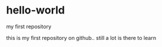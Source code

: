 # hello-world
my first repository 

 this is my first repository on github..
 still a lot is there to learn
 
